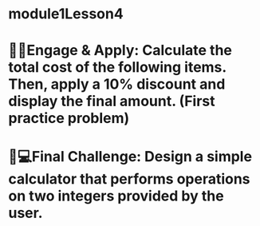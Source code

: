 # module1Lesson4

# 🧠📓Engage & Apply: Calculate the total cost of the following items. Then, apply a 10% discount and display the final amount. (First practice problem)

# 👾💻Final Challenge: Design a simple calculator that performs operations on two integers provided by the user.